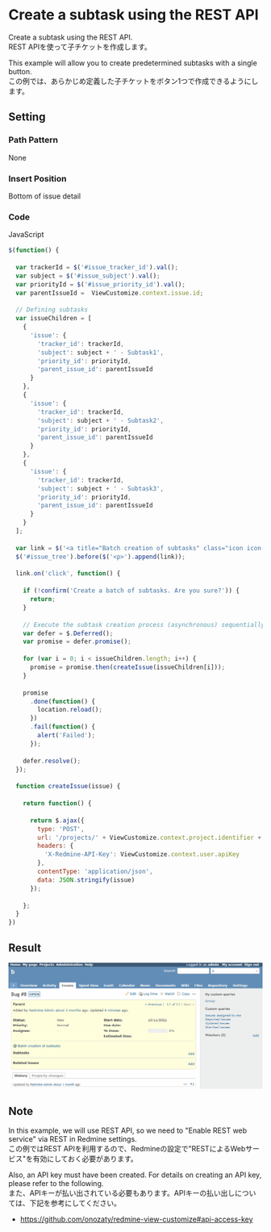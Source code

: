 # Create a subtask using the REST API

Create a subtask using the REST API.  
REST APIを使って子チケットを作成します。

This example will allow you to create predetermined subtasks with a single button.  
この例では、あらかじめ定義した子チケットをボタン1つで作成できるようにします。

## Setting

### Path Pattern

None

### Insert Position

Bottom of issue detail
<!-- 
Head of all pages
Bottom of issue form
Bottom of issue detail
Bottom of all pages
-->

### Code

JavaScript
<!--
JavaScript
CSS
HTML
-->

```javascript
$(function() {

  var trackerId = $('#issue_tracker_id').val();
  var subject = $('#issue_subject').val();
  var priorityId = $('#issue_priority_id').val();
  var parentIssueId =  ViewCustomize.context.issue.id;

  // Defining subtasks 
  var issueChildren = [
    {
      'issue': {
        'tracker_id': trackerId,
        'subject': subject + ' - Subtask1',
        'priority_id': priorityId,
        'parent_issue_id': parentIssueId
      }
    },
    {
      'issue': {
        'tracker_id': trackerId,
        'subject': subject + ' - Subtask2',
        'priority_id': priorityId,
        'parent_issue_id': parentIssueId
      }
    },
    {
      'issue': {
        'tracker_id': trackerId,
        'subject': subject + ' - Subtask3',
        'priority_id': priorityId,
        'parent_issue_id': parentIssueId
      }
    }
  ];

  var link = $('<a title="Batch creation of subtasks" class="icon icon-add" href="#">Batch creation of subtasks</a>');
  $('#issue_tree').before($('<p>').append(link));

  link.on('click', function() {

    if (!confirm('Create a batch of subtasks. Are you sure?')) {
      return;
    }

    // Execute the subtask creation process (asynchronous) sequentially and reload at the end.
    var defer = $.Deferred();
    var promise = defer.promise();

    for (var i = 0; i < issueChildren.length; i++) {
      promise = promise.then(createIssue(issueChildren[i]));
    }

    promise
      .done(function() {
        location.reload();
      })
      .fail(function() {
        alert('Failed');
      });

    defer.resolve();
  });

  function createIssue(issue) {

    return function() {

      return $.ajax({
        type: 'POST',
        url: '/projects/' + ViewCustomize.context.project.identifier + '/issues.json',
        headers: {
          'X-Redmine-API-Key': ViewCustomize.context.user.apiKey
        },
        contentType: 'application/json',
        data: JSON.stringify(issue)
      });

    };
  }
})
```

## Result

![result](./result.gif)

## Note

In this example, we will use REST API, so we need to "Enable REST web service" via REST in Redmine settings.  
この例ではREST APIを利用するので、Redmineの設定で"RESTによるWebサービス"を有効にしておく必要があります。

Also, an API key must have been created. For details on creating an API key, please refer to the following.  
また、APIキーが払い出されている必要もあります。APIキーの払い出しについては、下記を参考にしてください。

* https://github.com/onozaty/redmine-view-customize#api-access-key

